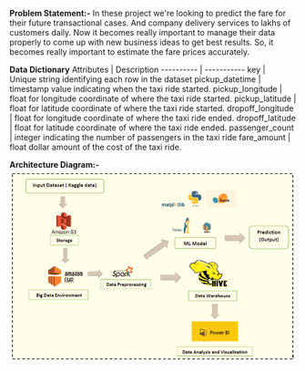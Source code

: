 **Problem Statement:-** 
         In these project we're looking to predict the fare for their future transactional cases. And company delivery services to lakhs of customers daily. Now it becomes really
    important to manage their data properly to come up with new business ideas to get best results. So, it becomes really important to estimate the fare prices accurately. 

**Data Dictionary**
Attributes | Description
---------- | -----------
key | Unique string identifying each row in the dataset
pickup_datetime | timestamp value indicating when the taxi ride started.
pickup_longitude | float for longitude coordinate of where the taxi ride started.
pickup_latitude | float for latitude coordinate of where the taxi ride started.
dropoff_longitude | float for longitude coordinate of where the taxi ride ended.
dropoff_latitude | float for latitude coordinate of where the taxi ride ended.
passenger_count | integer indicating the number of passengers in the taxi ride
fare_amount | float dollar amount of the cost of the taxi ride.

**Architecture Diagram:-**
![](images/Architecture%20Diagram.PNG)
